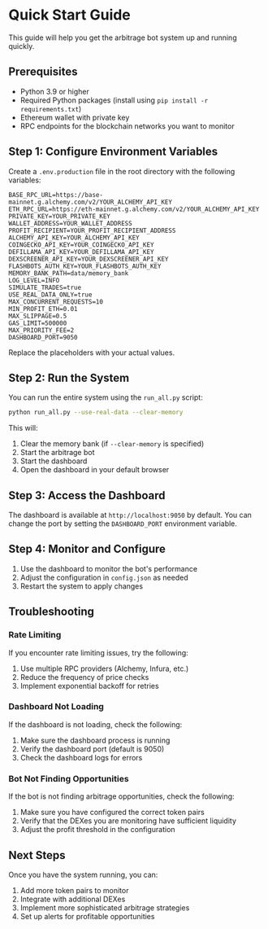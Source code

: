 # Quick Start Guide

This guide will help you get the arbitrage bot system up and running quickly.

## Prerequisites

- Python 3.9 or higher
- Required Python packages (install using `pip install -r requirements.txt`)
- Ethereum wallet with private key
- RPC endpoints for the blockchain networks you want to monitor

## Step 1: Configure Environment Variables

Create a `.env.production` file in the root directory with the following variables:

```
BASE_RPC_URL=https://base-mainnet.g.alchemy.com/v2/YOUR_ALCHEMY_API_KEY
ETH_RPC_URL=https://eth-mainnet.g.alchemy.com/v2/YOUR_ALCHEMY_API_KEY
PRIVATE_KEY=YOUR_PRIVATE_KEY
WALLET_ADDRESS=YOUR_WALLET_ADDRESS
PROFIT_RECIPIENT=YOUR_PROFIT_RECIPIENT_ADDRESS
ALCHEMY_API_KEY=YOUR_ALCHEMY_API_KEY
COINGECKO_API_KEY=YOUR_COINGECKO_API_KEY
DEFILLAMA_API_KEY=YOUR_DEFILLAMA_API_KEY
DEXSCREENER_API_KEY=YOUR_DEXSCREENER_API_KEY
FLASHBOTS_AUTH_KEY=YOUR_FLASHBOTS_AUTH_KEY
MEMORY_BANK_PATH=data/memory_bank
LOG_LEVEL=INFO
SIMULATE_TRADES=true
USE_REAL_DATA_ONLY=true
MAX_CONCURRENT_REQUESTS=10
MIN_PROFIT_ETH=0.01
MAX_SLIPPAGE=0.5
GAS_LIMIT=500000
MAX_PRIORITY_FEE=2
DASHBOARD_PORT=9050
```

Replace the placeholders with your actual values.

## Step 2: Run the System

You can run the entire system using the `run_all.py` script:

```bash
python run_all.py --use-real-data --clear-memory
```

This will:
1. Clear the memory bank (if `--clear-memory` is specified)
2. Start the arbitrage bot
3. Start the dashboard
4. Open the dashboard in your default browser

## Step 3: Access the Dashboard

The dashboard is available at `http://localhost:9050` by default. You can change the port by setting the `DASHBOARD_PORT` environment variable.

## Step 4: Monitor and Configure

1. Use the dashboard to monitor the bot's performance
2. Adjust the configuration in `config.json` as needed
3. Restart the system to apply changes

## Troubleshooting

### Rate Limiting

If you encounter rate limiting issues, try the following:

1. Use multiple RPC providers (Alchemy, Infura, etc.)
2. Reduce the frequency of price checks
3. Implement exponential backoff for retries

### Dashboard Not Loading

If the dashboard is not loading, check the following:

1. Make sure the dashboard process is running
2. Verify the dashboard port (default is 9050)
3. Check the dashboard logs for errors

### Bot Not Finding Opportunities

If the bot is not finding arbitrage opportunities, check the following:

1. Make sure you have configured the correct token pairs
2. Verify that the DEXes you are monitoring have sufficient liquidity
3. Adjust the profit threshold in the configuration

## Next Steps

Once you have the system running, you can:

1. Add more token pairs to monitor
2. Integrate with additional DEXes
3. Implement more sophisticated arbitrage strategies
4. Set up alerts for profitable opportunities
